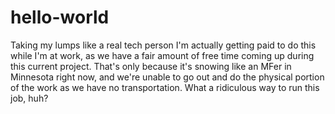 # hello-world
Taking my lumps like a real tech person
I'm actually getting paid to do this while I'm at work, as we have a fair amount of free time coming up during this current project. That's only because it's snowing like an MFer in Minnesota right now, and we're unable to go out and do the physical portion of the work as we have no transportation. What a ridiculous way to run this job, huh?
